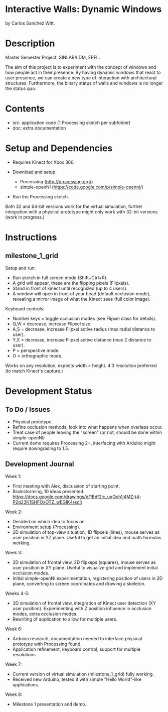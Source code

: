 Interactive Walls: Dynamic Windows
==================================

by Carlos Sanchez Witt.

Description
===========

Master Semester Project, SINLAB/LDM, EPFL.

The aim of this project is to experiment with the concept of windows and how 
people act in their presence. By having dynamic windows that react to user 
presence, we can create a new type of interaction with architectural structures.
Furthermore, the binary status of walls and windows is no longer the status 
quo. 

Contents
========

- src: application code (1 Processing sketch per subfolder)
- doc: extra documentation

Setup and Dependencies
======================

* Requires Kinect for Xbox 360.

* Download and setup:
	- Processing (http://processing.org/)
	- simple-openNI (https://code.google.com/p/simple-openni/)
	
* Run the Processing sketch.

Both 32 and 64-bit versions work for the virtual simulation, further 
integration with a physical prototype might only work with 32-bit versions 
(work in progress.)

Instructions
============

milestone_1_grid
----------------

Setup and run:
- Run sketch in full screen mode (Shift+Ctrl+R).
- A grid will appear, these are the flipping pixels (Flipxels).
- Stand in front of kinect until recognized (up to 4 users).
- A window will open in front of your head (default occlusion mode), revealing 
  a mirror image of what the Kinect sees (full color image).

Keyboard controls:
- Number keys = toggle occlusion modes (see Flipxel class for details).
- Q,W = decrease, increase Flipxel size.
- A,S = decrease, increase Flipxel active radius (max radial distance to user).
- Y,X = decrease, increase Flipxel active distance (max Z distance to user).
- P = perspective mode.
- O = orthographic mode.

Works on any resolution, expects width > height.
4:3 resolution preferred (to match Kinect's capture.)

Development Status
==================

To Do / Issues
--------------
- Physical prototype.
- Refine occlusion methods, look into what happens when overlaps occur.
- Treat case of people leaving the "screen" (or not, should be done within 
  simple-openNI)
- Current demo requires Processing 2+, interfacing with Arduino might require
  downgrading to 1.5.

Development Journal
-------------------

Week 1:
- First meeting with Alex, discussion of starting point.
- Brainstorming, 10 ideas presented:
https://docs.google.com/drawings/d/1Bdf2ic_uqQch1j4MZ-t4-P2q23K1SHFOxOTZ_wEGIK4/edit

Week 2:
- Decided on which idea to focus on.
- Environment setup (Processing).
- 2D simulation of top-view situation, 1D flipxels (lines), mouse serves as 
  user position in YZ plane. Useful to get an initial idea and math formulas 
  working.
  
Week 3:
- 2D simulation of frontal view, 2D flipxeps (squares), mouse serves as user 
  position in XY plane. Useful to visualize grid and implement initial 
  occlusion modes.
- Initial simple-openNI experimentation, registering position of users in 2D 
  plane, converting to screen coordinates and drawing a skeleton.
  
Weeks 4-5:
- 3D simulation of frontal view, integration of Kinect user detection (XY user 
  position). Experimenting with Z position influence in occlusion modes, extra 
  occlusion modes.
- Rewriting of application to allow for multiple users.

Week 6:
- Arduino research, documentation needed to interface physical prototype with 
  Processing found.
- Application refinement, keyboard control, support for multiple resolutions.

Week 7:
- Current version of virtual simulation (milestone_1_grid) fully working.
- Received new Arduino, tested it with simple "Hello World"-like applications.

Week 8:
- Milestone 1 presentation and demo.